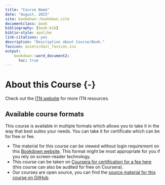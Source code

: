 ```yaml
---
title: "Course Name"
date: "August, 2025"
site: bookdown::bookdown_site
documentclass: book
bibliography: [book.bib]
biblio-style: apalike
link-citations: yes
description: "Description about Course/Book."
favicon: assets/dasl_favicon.ico
output:
    bookdown::word_document2:
      toc: true
---
```


# About this Course {-}

Check out the [ITN website](https://www.itcrtraining.org/resources) for more ITN resources.

## Available course formats

This course is available in multiple formats which allows you to take it in the way that best suites your needs. You can take it for certificate which can be for free or fee.

- The material for this course can be viewed without login requirement on this [Bookdown website](https://hutchdatascience.org/reproducibility_capstone/). This format might be most appropriate for you if you rely on screen-reader technology.
- This course can be taken on [Coursera for certification for a fee here](https://www.coursera.org/learn/capstone-reproducible-science) (this course can also be audited for free on Coursera).
- Our courses are open source, you can find the [source material for this course on GitHub](https://github.com/fhdsl/reproducibility_capstone).
